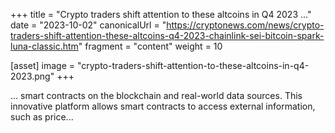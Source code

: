 +++
title = "Crypto traders shift attention to these altcoins in Q4 2023 ..."
date = "2023-10-02"
canonicalUrl = "https://cryptonews.com/news/crypto-traders-shift-attention-these-altcoins-q4-2023-chainlink-sei-bitcoin-spark-luna-classic.htm"
fragment = "content"
weight = 10

[asset]
    image = "crypto-traders-shift-attention-to-these-altcoins-in-q4-2023.png"
+++

... smart contracts on the blockchain and real-world data sources. This 
innovative platform allows smart contracts to access external information, 
such as price...
